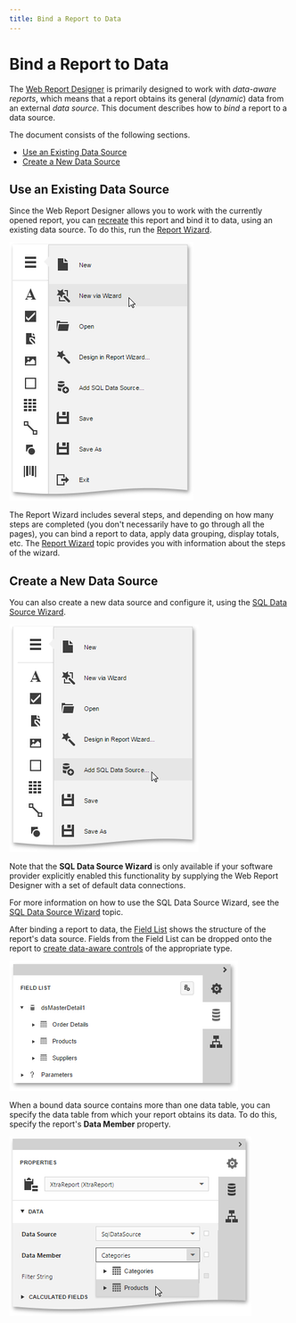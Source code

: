 ```yaml
---
title: Bind a Report to Data
---
```

# Bind a Report to Data
The [Web Report Designer](../../../../../interface-elements-for-web/articles/report-designer.md) is primarily designed to work with _data-aware reports_, which means that a report obtains its general (_dynamic_) data from an external _data source_. This document describes how to _bind_ a report to a data source.

The document consists of the following sections.
* [Use an Existing Data Source](#existing)
* [Create a New Data Source](#new)

## <a name="existing"/>Use an Existing Data Source
Since the Web Report Designer allows you to work with the currently opened report, you can [recreate](../../../../../interface-elements-for-web/articles/report-designer/creating-reports/basic-operations/create-a-new-report.md) this report and bind it to data, using an existing data source. To do this, run the [Report Wizard](../../../../../interface-elements-for-web/articles/report-designer/wizards/report-wizard.md).

![web-report-designer-invoke-wizard](../../../../images/Img24939.png)

The Report Wizard includes several steps, and depending on how many steps are completed (you don't necessarily have to go through all the pages), you can bind a report to data, apply data grouping, display totals, etc. The [Report Wizard](../../../../../interface-elements-for-web/articles/report-designer/wizards/report-wizard.md) topic provides you with information about the steps of the wizard.

## <a name="new"/>Create a New Data Source
You can also create a new data source and configure it, using the [SQL Data Source Wizard](../../../../../interface-elements-for-web/articles/report-designer/wizards/sql-data-source-wizard.md).

![sql-data-source-wizard-add](../../../../images/Img118466.png)

Note that the **SQL Data Source Wizard** is only available if your software provider explicitly enabled this functionality by supplying the Web Report Designer with a set of default data connections.

For more information on how to use the SQL Data Source Wizard, see the [SQL Data Source Wizard](../../../../../interface-elements-for-web/articles/report-designer/wizards/sql-data-source-wizard.md) topic.

After binding a report to data, the [Field List](../../../../../interface-elements-for-web/articles/report-designer/interface-elements/field-list.md) shows the structure of the report's data source. Fields from the Field List can be dropped onto the report to [create data-aware controls](../../../../../interface-elements-for-web/articles/report-designer/creating-reports/providing-data/bind-report-controls-to-data.md) of the appropriate type.

![web-designer-field-list](../../../../images/Img24630.png)

When a bound data source contains more than one data table, you can specify the data table from which your report obtains its data. To do this, specify the report's **Data Member** property.

![eud-report-data-binding-0](../../../../images/Img119422.png)